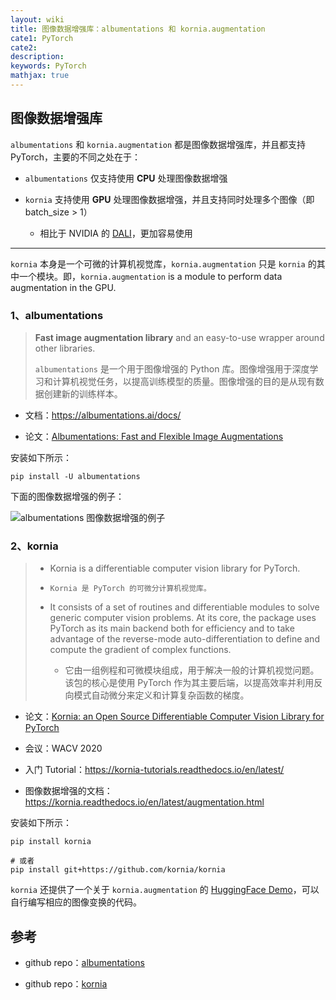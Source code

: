 ```yaml
---
layout: wiki
title: 图像数据增强库：albumentations 和 kornia.augmentation
cate1: PyTorch
cate2:
description: 
keywords: PyTorch
mathjax: true
---
```


## 图像数据增强库

`albumentations` 和 `kornia.augmentation` 都是图像数据增强库，并且都支持 PyTorch，主要的不同之处在于：

- `albumentations` 仅支持使用 **CPU** 处理图像数据增强

- `kornia` 支持使用 **GPU** 处理图像数据增强，并且支持同时处理多个图像（即 batch_size > 1）

  - 相比于 NVIDIA 的 [DALI](https://github.com/NVIDIA/DALI)，更加容易使用

---

`kornia` 本身是一个可微的计算机视觉库，`kornia.augmentation` 只是 `kornia` 的其中一个模块。即，`kornia.augmentation` is a module to perform data augmentation in the GPU.

### 1、albumentations

> **Fast image augmentation library** and an easy-to-use wrapper around other libraries.
>
> `albumentations` 是一个用于图像增强的 Python 库。图像增强用于深度学习和计算机视觉任务，以提高训练模型的质量。图像增强的目的是从现有数据创建新的训练样本。

- 文档：https://albumentations.ai/docs/

- 论文：[Albumentations: Fast and Flexible Image Augmentations](https://www.mdpi.com/2078-2489/11/2/125)

安装如下所示：

```shell
pip install -U albumentations
```

下面的图像数据增强的例子：

![albumentations 图像数据增强的例子](https://camo.githubusercontent.com/3bb6e4bb500d96ad7bb4e4047af22a63ddf3242a894adf55ebffd3e184e4d113/68747470733a2f2f686162726173746f726167652e6f72672f776562742f62642f6e652f72762f62646e6572763563746b75646d73617a6e687734637273646669772e6a706567)


### 2、kornia

> - Kornia is a differentiable computer vision library for PyTorch.
>
> -     Kornia 是 PyTorch 的可微分计算机视觉库。
>
> - It consists of a set of routines and differentiable modules to solve generic computer vision problems. At its core, the package uses PyTorch as its main backend both for efficiency and to take advantage of the reverse-mode auto-differentiation to define and compute the gradient of complex functions.
> 
>   - 它由一组例程和可微模块组成，用于解决一般的计算机视觉问题。该包的核心是使用 PyTorch 作为其主要后端，以提高效率并利用反向模式自动微分来定义和计算复杂函数的梯度。

- 论文：[Kornia: an Open Source Differentiable Computer Vision Library for PyTorch](https://arxiv.org/abs/1910.02190)

- 会议：WACV 2020

- 入门 Tutorial：https://kornia-tutorials.readthedocs.io/en/latest/

- 图像数据增强的文档：https://kornia.readthedocs.io/en/latest/augmentation.html

安装如下所示：

```shell
pip install kornia

# 或者
pip install git+https://github.com/kornia/kornia
```

`kornia` 还提供了一个关于 `kornia.augmentation` 的 [HuggingFace Demo](https://huggingface.co/spaces/kornia/kornia-augmentations-tester)，可以自行编写相应的图像变换的代码。


## 参考

- github repo：[albumentations](https://github.com/albumentations-team/albumentations)

- github repo：[kornia](https://github.com/kornia/kornia)



